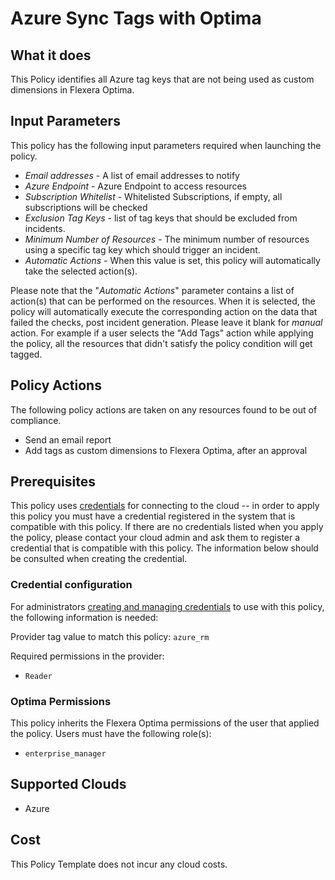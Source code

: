 # Azure Sync Tags with Optima

## What it does

This Policy identifies all Azure tag keys that are not being used as custom dimensions in Flexera Optima.

## Input Parameters

This policy has the following input parameters required when launching the policy.

- *Email addresses* - A list of email addresses to notify
- *Azure Endpoint* - Azure Endpoint to access resources
- *Subscription Whitelist* - Whitelisted Subscriptions, if empty, all subscriptions will be checked
- *Exclusion Tag Keys* - list of tag keys that should be excluded from incidents.
- *Minimum Number of Resources* - The minimum number of resources using a specific tag key which should trigger an incident.
- *Automatic Actions* - When this value is set, this policy will automatically take the selected action(s).

Please note that the "*Automatic Actions*" parameter contains a list of action(s) that can be performed on the resources. When it is selected, the policy will automatically execute the corresponding action on the data that failed the checks, post incident generation. Please leave it blank for *manual* action.
For example if a user selects the "Add Tags" action while applying the policy, all the resources that didn't satisfy the policy condition will get tagged.

## Policy Actions

The following policy actions are taken on any resources found to be out of compliance.

- Send an email report
- Add tags as custom dimensions to Flexera Optima, after an approval

## Prerequisites

This policy uses [credentials](https://docs.rightscale.com/policies/users/guides/credential_management.html) for connecting to the cloud -- in order to apply this policy you must have a credential registered in the system that is compatible with this policy. If there are no credentials listed when you apply the policy, please contact your cloud admin and ask them to register a credential that is compatible with this policy. The information below should be consulted when creating the credential.

### Credential configuration

For administrators [creating and managing credentials](https://docs.rightscale.com/policies/users/guides/credential_management.html) to use with this policy, the following information is needed:

Provider tag value to match this policy: `azure_rm`

Required permissions in the provider:

- `Reader`

### Optima Permissions

This policy inherits the Flexera Optima permissions of the user that applied the policy.  Users must have the following role(s):

- `enterprise_manager`

## Supported Clouds

- Azure

## Cost

This Policy Template does not incur any cloud costs.

